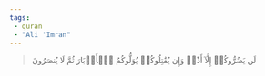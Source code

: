 ```yaml
---
tags: 
 - quran 
 - "Ali 'Imran"
---
```


> لَن يَضُرُّوكُمۡ إِلَّآ أَذٗىۖ وَإِن يُقَٰتِلُوكُمۡ يُوَلُّوكُمُ ٱلۡأَدۡبَارَ ثُمَّ لَا يُنصَرُونَ
